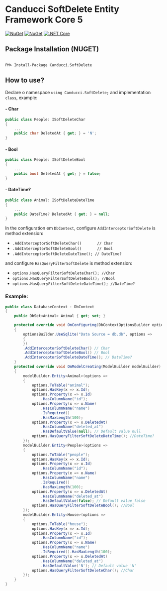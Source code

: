 # Canducci SoftDelete Entity Framework Core 5

[![NuGet](https://img.shields.io/nuget/v/Canducci.SoftDelete.svg?style=plastic&label=version)](https://www.nuget.org/packages/Canducci.SoftDelete/)
[![NuGet](https://img.shields.io/nuget/dt/Canducci.SoftDelete.svg)](https://www.nuget.org/packages/Canducci.SoftDelete/)
[![.NET Core](https://github.com/fulviocanducci/Canducci.SoftDelete/workflows/.NET%20Core/badge.svg)](https://www.nuget.org/packages/Canducci.SoftDelete/)

## Package Installation (NUGET)

```Csharp

PM> Install-Package Canducci.SoftDelete

```

## How to use?

Declare o namespace `using Canducci.SoftDelete;` and implementation `class`, example:

#### - Char

```csharp
public class People: ISoftDeleteChar
{
    ...
    public char DeletedAt { get; } = 'N';
}
```

#### - Bool

```csharp
public class People: ISoftDeleteBool
{
    ...
    public bool DeletedAt { get; } = false;
}
```


#### - DateTime?

```csharp
public class Animal: ISoftDeleteDateTime
{
    ...
    public DateTime? DeletedAt { get; } = null;
}
```

In the configuration em `DbContext`, configure `AddInterceptorSoftDelete` is method extension:

* `.AddInterceptorSoftDeleteChar()	     // Char`
* `.AddInterceptorSoftDeleteBool()	     // Bool`
* `.AddInterceptorSoftDeleteDateTime(); // DateTime?`

and configure `HasQueryFilterSoftDelete` is method extension:

* `options.HasQueryFilterSoftDeleteChar(); //Char`
* `options.HasQueryFilterSoftDeleteBool(); //Bool`
* `options.HasQueryFilterSoftDeleteDateTime(); //DateTime?`

### Example:

```csharp
public class DatabaseContext : DbContext
{
	public DbSet<Animal> Animal { get; set; }

	protected override void OnConfiguring(DbContextOptionsBuilder optionsBuilder)
	{
		optionsBuilder.UseSqlite("Data Source = db.db", options =>
		{
		})
		.AddInterceptorSoftDeleteChar() // Char
		.AddInterceptorSoftDeleteBool()	// Bool
		.AddInterceptorSoftDeleteDateTime(); // DateTime?
	}
	protected override void OnModelCreating(ModelBuilder modelBuilder)
	{
		modelBuilder.Entity<Animal>(options =>
		{
			options.ToTable("animal");
			options.HasKey(x => x.Id);
			options.Property(x => x.Id)
				.HasColumnName("id");
			options.Property(x => x.Name)
				.HasColumnName("name")
				.IsRequired()
				.HasMaxLength(100);
			options.Property(x => x.DeletedAt)
				.HasColumnName("deleted_at")
				.HasDefaultValue(null); // Default value null
			options.HasQueryFilterSoftDeleteDateTime(); //DateTime?
		});
		modelBuilder.Entity<People>(options =>
		{
			options.ToTable("people");
			options.HasKey(x => x.Id);
			options.Property(x => x.Id)
				.HasColumnName("id");
			options.Property(x => x.Name)
				.HasColumnName("name")
				.IsRequired()
				.HasMaxLength(100);
			options.Property(x => x.DeletedAt)
				.HasColumnName("deleted_at")
				.HasDefaultValue(false); // Default value false
			options.HasQueryFilterSoftDeleteBool(); //Bool
		});
		modelBuilder.Entity<House>(options =>
		{
			options.ToTable("house");
			options.HasKey(x => x.Id);
			options.Property(x => x.Id)
				.HasColumnName("id");
			options.Property(x => x.Name)
				.HasColumnName("name")
				.IsRequired().HasMaxLength(100);
			options.Property(x => x.DeletedAt)
				.HasColumnName("deleted_at")
				.HasDefaultValue('N'); // Default value 'N'
			options.HasQueryFilterSoftDeleteChar(); //Char
		});
	}
}
```